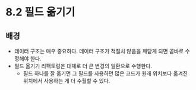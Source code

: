 # 8.2 필드 옮기기

## 배경

* 데이터 구조는 매우 중요하다. 데이터 구조가 적절치 않음을 깨닫게 되면 곧바로 수정해야 한다.
* 필드 옮기기 리팩토링은 대체로 더 큰 변경의 일환으로 수행한다.
  * 필드 하나를 잘 옮기면 그 필드를 사용하던 많은 코드가 원래 위치보다 옮겨진 위치에서 사용하는 게  더 수월할 수 있다.